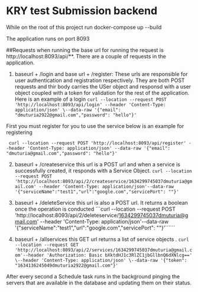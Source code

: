 # KRY test Submission backend
While on the root of this project run docker-compose up --build

The application runs on port 8093

##Requests
when running the base url for running the request is http://localhost:8093/api/**. There are a couple of requests in the application.
1. baseurl + /login  and base url + /register: These urls are responsible for user authentication and registration respectively. They are both POST requests and thir body carries the USer object and responsd with a user object coupled with a token for validation for the rest of the application. Here is an example of a login
```curl --location --request POST 'http://localhost:8093/api/login' --header 'Content-Type: application/json' \--data-raw '{"email": "dmuturia2922@gmail.com","password": "hello"}'```

First you must register for you to use the service below is an example for registering
   
``` curl --location --request POST 'http://localhost:8093/api/register' --header 'Content-Type: application/json' --data-raw '{"email": "dmuturia@gmail.com","password": "hello"}'```   
   
   
    
2. baseurl + /createservice this url is a POST url and when a service is successfully created, it responds with a Service Object.
```curl --location --request POST 'http://localhost:8093/api/2/createservice/1634299745037dmuturia@gmail.com' --header 'Content-Type: application/json'--data-raw '{"serviceName":"test1","url":"google.com","servicePort": ""}'```


3. baseurl + /deleteService this url is also a POST  url. It returns a boolean once the operation is conducted
```curl --location --request POST 'http://localhost:8093/api/2/deleteservice/1634299745037dmuturia@gmail.com' --header 'Content-Type: application/json'--data-raw '{"serviceName":"test1","url":"google.com","servicePort": ""}'``````
4. baseurl + /allservices this GET url returns a list of service objects .
```curl --location --request GET 'http://localhost:8093/api/2/services/1634299745037dmuturia@gmail.com'--header 'Authorization: Basic bXktdHJ1c3RlZC1jbGllbnQ6dXNlcg==' \--header 'Content-Type: application/json' \--data-raw '{"token": "1634136245049dmuturia2922@gmail.com"}'```

After every second a Schedule task runs in the background pinging the servers that are available in the database and updating them on their status.



